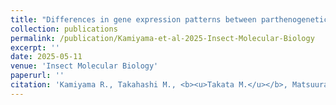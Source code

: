 ```yaml
---
title: "Differences in gene expression patterns between parthenogenetically and sexually produced offspring during early development of <i>Reticulitermes speratus</i>"
collection: publications
permalink: /publication/Kamiyama-et-al-2025-Insect-Molecular-Biology
excerpt: ''
date: 2025-05-11
venue: 'Insect Molecular Biology'
paperurl: ''
citation: 'Kamiyama R., Takahashi M., <b><u>Takata M.</u></b>, Matsuura K. (2025) <b><i>Insect Molecular Biology</i></b>  in press.'
---
```

